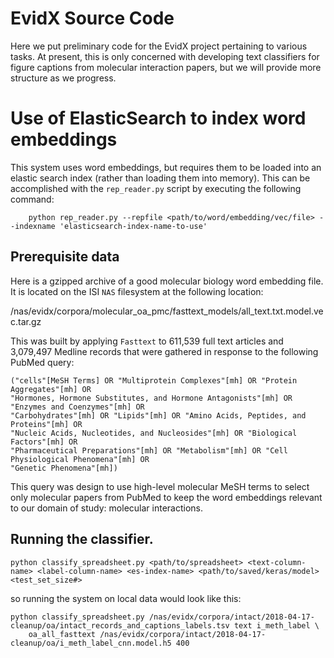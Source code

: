 # EvidX Source Code 

Here we put preliminary code for the EvidX project pertaining to various tasks.
At present, this is only concerned with developing text classifiers for figure captions from molecular interaction papers, 
but we will provide more structure as we progress. 

# Use of ElasticSearch to index word embeddings

This system uses word embeddings, but requires them to be loaded into an elastic search index (rather than loading them into memory). 
This can be accomplished with the `rep_reader.py` script by executing the following command:

```
    python rep_reader.py --repfile <path/to/word/embedding/vec/file> --indexname 'elasticsearch-index-name-to-use'
```
## Prerequisite data

Here is a gzipped archive of a good molecular biology word embedding file.
It is located on the ISI `NAS` filesystem at the following location:

/nas/evidx/corpora/molecular_oa_pmc/fasttext_models/all_text.txt.model.vec.tar.gz

This was  built by applying `Fasttext` to 
611,539 full text articles and 3,079,497 Medline records that were gathered in response to the following PubMed query:

```
("cells"[MeSH Terms] OR "Multiprotein Complexes"[mh] OR "Protein Aggregates"[mh] OR 
"Hormones, Hormone Substitutes, and Hormone Antagonists"[mh] OR "Enzymes and Coenzymes"[mh] OR 
"Carbohydrates"[mh] OR "Lipids"[mh] OR "Amino Acids, Peptides, and Proteins"[mh] OR 
"Nucleic Acids, Nucleotides, and Nucleosides"[mh] OR "Biological Factors"[mh] OR 
"Pharmaceutical Preparations"[mh] OR "Metabolism"[mh] OR "Cell Physiological Phenomena"[mh] OR
"Genetic Phenomena"[mh])
```
This query was design to use high-level molecular MeSH terms to select only molecular papers from PubMed to keep 
the word embeddings relevant to our domain of study: molecular interactions. 

## Running the classifier.

```
python classify_spreadsheet.py <path/to/spreadsheet> <text-column-name> <label-column-name> <es-index-name> <path/to/saved/keras/model> <test_set_size#>
```
so running the system on local data would look like this:
```
python classify_spreadsheet.py /nas/evidx/corpora/intact/2018-04-17-cleanup/oa/intact_records_and_captions_labels.tsv text i_meth_label \
    oa_all_fasttext /nas/evidx/corpora/intact/2018-04-17-cleanup/oa/i_meth_label_cnn.model.h5 400
```
